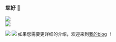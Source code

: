 ### 您好 👋
![](https://github-readme-stats.vercel.app/api?username=yzl3014&show_icons=true&theme=dark&count_private=true)
<br>
<img src="https://visitor-badge.glitch.me/badge?page_id=github.com/yzl3014&right_color=red" /><br>

![](https://img.shields.io/static/v1?label=学历&message=初二&color=red")
![](https://img.shields.io/static/v1?label=技术&message=IT+And+WEB&color=blue)
如果您需要更详细的介绍，欢迎来到<a href="https://yuanzj.top/">我的blog</a> ！
<!--
**yzl3014/yzl3014** is a ✨ _special_ ✨ repository because its `README.md` (this file) appears on your GitHub profile.

Here are some ideas to get you started:

- 🔭 I’m currently working on ...
- 🌱 I’m currently learning ...
- 👯 I’m looking to collaborate on ...
- 🤔 I’m looking for help with ...
- 💬 Ask me about ...
- 📫 How to reach me: ...
- 😄 Pronouns: ...
- ⚡ Fun fact: ...
-->
